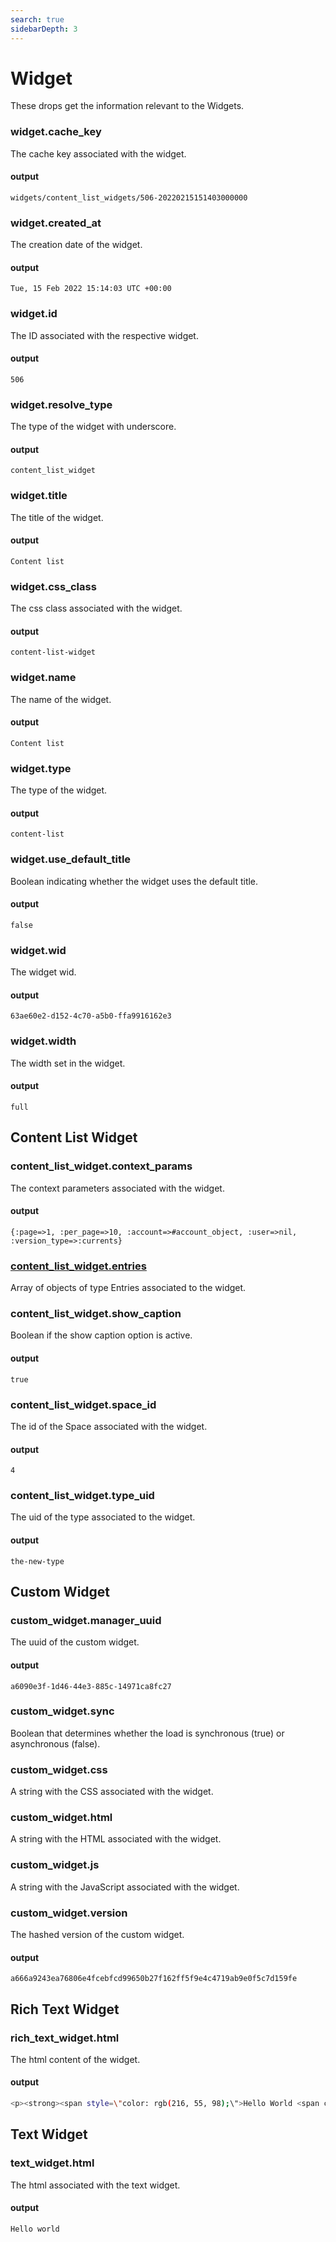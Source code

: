 ```yaml
---
search: true
sidebarDepth: 3
---
```


# Widget

These drops get the information relevant to the Widgets.

### widget.cache_key

The cache key associated with the widget.

#### output

```widgets/content_list_widgets/506-20220215151403000000```

### widget.created_at

The creation date of the widget.

#### output

```Tue, 15 Feb 2022 15:14:03 UTC +00:00```

### widget.id

The ID associated with the respective widget.

#### output

```506```

### widget.resolve_type

The type of the widget with underscore.

#### output

```content_list_widget```

### widget.title

The title of the widget.

#### output

```Content list```

### widget.css_class

The css class associated with the widget.

#### output

```content-list-widget```

### widget.name

The name of the widget.

#### output

```Content list```

### widget.type

The type of the widget.

#### output

```content-list```

### widget.use_default_title

Boolean indicating whether the widget uses the default title.

#### output

```false```

### widget.wid

The widget wid.

#### output

```63ae60e2-d152-4c70-a5b0-ffa9916162e3```

### widget.width

The width set in the widget.

#### output

```full```

## Content List Widget

### content_list_widget.context_params

The context parameters associated with the widget.

#### output

```{:page=>1, :per_page=>10, :account=>#account_object, :user=>nil, :version_type=>:currents}```

### [content_list_widget.entries](./entry)

Array of objects of type Entries associated to the widget.

### content_list_widget.show_caption

Boolean if the show caption option is active.

#### output

```true```

### content_list_widget.space_id

The id of the Space associated with the widget.

#### output

```4```

### content_list_widget.type_uid

The uid of the type associated to the widget.

#### output

```the-new-type```

## Custom Widget

### custom_widget.manager_uuid

The uuid of the custom widget.

#### output

```a6090e3f-1d46-44e3-885c-14971ca8fc27```

### custom_widget.sync

Boolean that determines whether the load is synchronous (true) or asynchronous (false).

### custom_widget.css

A string with the CSS associated with the widget.

### custom_widget.html

A string with the HTML associated with the widget.

### custom_widget.js

A string with the JavaScript associated with the widget.

### custom_widget.version

The hashed version of the custom widget.

#### output

```a666a9243ea76806e4fcebfcd99650b27f162ff5f9e4c4719ab9e0f5c7d159fe```

## Rich Text Widget

### rich_text_widget.html

The html content of the widget.

#### output

```sh
<p><strong><span style=\"color: rgb(216, 55, 98);\">Hello World <span class=\"fr-emoticon fr-deletable\">😃</span> </span></strong></p>
```

## Text Widget

### text_widget.html

The html associated with the text widget.

#### output

```Hello world```

